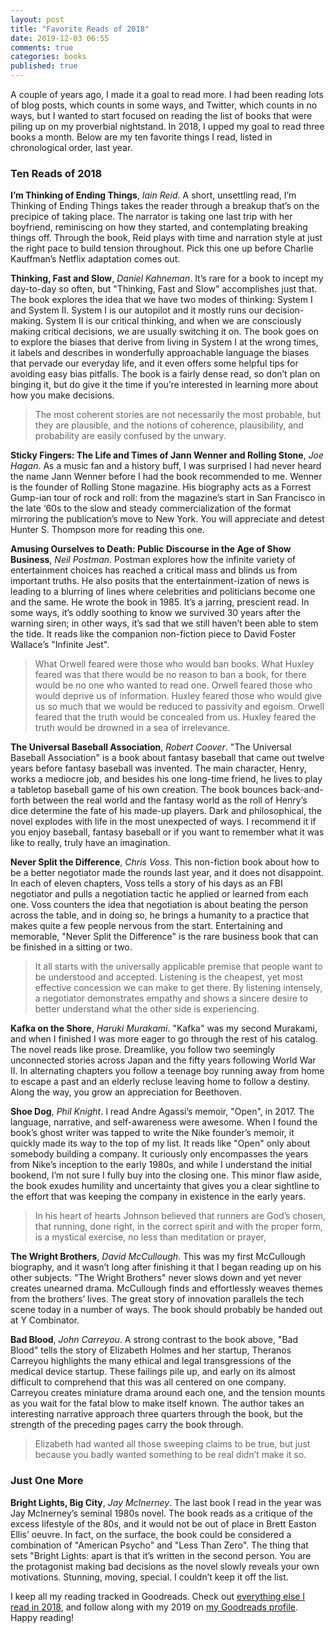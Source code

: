```yaml
---
layout: post
title: "Favorite Reads of 2018"
date: 2019-12-03 06:55
comments: true
categories: books
published: true
---
```

A couple of years ago, I made it a goal to read more. I had been reading lots of blog posts, which counts in some ways, and Twitter, which counts in no ways, but I wanted to start focused on reading the list of books that were piling up on my proverbial nightstand. In 2018, I upped my goal to read three books a month. Below are my ten favorite things I read, listed in chronological order, last year.

<!-- more -->

### Ten Reads of 2018
**I’m Thinking of Ending Things**, *Iain Reid*. A short, unsettling read, I’m Thinking of Ending Things takes the reader through a breakup that’s on the precipice of taking place. The narrator is taking one last trip with her boyfriend, reminiscing on how they started, and contemplating breaking things off. Through the book, Reid plays with time and narration style at just the right pace to build tension throughout. Pick this one up before Charlie Kauffman’s Netflix adaptation comes out.

**Thinking, Fast and Slow**, *Daniel Kahneman*. It’s rare for a book to incept my day-to-day so often, but "Thinking, Fast and Slow" accomplishes just that. The book explores the idea that we have two modes of thinking: System I and System II. System I is our autopilot and it mostly runs our decision-making. System II is our critical thinking, and when we are consciously making critical decisions, we are usually switching it on. The book goes on to explore the biases that derive from living in System I at the wrong times, it labels and describes in wonderfully approachable language the biases that pervade our everyday life, and it even offers some helpful tips for avoiding easy bias pitfalls. The book is a fairly dense read, so don’t plan on binging it, but do give it the time if you’re interested in learning more about how you make decisions.
> The most coherent stories are not necessarily the most probable, but they are plausible, and the notions of coherence, plausibility, and probability are easily confused by the unwary.

**Sticky Fingers: The Life and Times of Jann Wenner and Rolling Stone**, *Joe Hagan*. As a music fan and a history buff, I was surprised I had never heard the name Jann Wenner before I had the book recommended to me. Wenner is the founder of Rolling Stone magazine. His biography acts as a Forrest Gump-ian tour of rock and roll: from the magazine’s start in San Francisco in the late ‘60s to the slow and steady commercialization of the format mirroring the publication’s move to New York. You will appreciate and detest Hunter S. Thompson more for reading this one.

**Amusing Ourselves to Death: Public Discourse in the Age of Show Business**, *Neil Postman*. Postman explores how the infinite variety of entertainment choices has reached a critical mass and blinds us from important truths. He also posits that the entertainment-ization of news is leading to a blurring of lines where celebrities and politicians become one and the same. He wrote the book in 1985. It’s a jarring, prescient read. In some ways, it’s oddly soothing to know we survived 30 years after the warning siren; in other ways, it’s sad that we still haven’t been able to stem the tide. It reads like the companion non-fiction piece to David Foster Wallace’s "Infinite Jest".
> What Orwell feared were those who would ban books. What Huxley feared was that there would be no reason to ban a book, for there would be no one who wanted to read one. Orwell feared those who would deprive us of information. Huxley feared those who would give us so much that we would be reduced to passivity and egoism. Orwell feared that the truth would be concealed from us. Huxley feared the truth would be drowned in a sea of irrelevance.

**The Universal Baseball Association**, *Robert Coover*. "The Universal Baseball Association" is a book about fantasy baseball that came out twelve years before fantasy baseball was invented. The main character, Henry, works a mediocre job, and besides his one long-time friend, he lives to play a tabletop baseball game of his own creation. The book bounces back-and-forth between the real world and the fantasy world as the roll of Henry’s dice determine the fate of his made-up players. Dark and philosophical, the novel explodes with life in the most unexpected of ways. I recommend it if you enjoy baseball, fantasy baseball or if you want to remember what it was like to really, truly have an imagination.

**Never Split the Difference**, *Chris Voss*. This non-fiction book about how to be a better negotiator made the rounds last year, and it does not disappoint. In each of eleven chapters, Voss tells a story of his days as an FBI negotiator and pulls a negotiation tactic he applied or learned from each one. Voss counters the idea that negotiation is about beating the person across the table, and in doing so, he brings a humanity to a practice that makes quite a few people nervous from the start. Entertaining and memorable, "Never Split the Difference" is the rare business book that can be finished in a sitting or two.
> It all starts with the universally applicable premise that people want to be understood and accepted. Listening is the cheapest, yet most effective concession we can make to get there. By listening intensely, a negotiator demonstrates empathy and shows a sincere desire to better understand what the other side is experiencing.

**Kafka on the Shore**, *Haruki Murakami*. "Kafka" was my second Murakami, and when I finished I was more eager to go through the rest of his catalog. The novel reads like prose. Dreamlike, you follow two seemingly unconnected stories across Japan and the fifty years following World War II. In alternating chapters you follow a teenage boy running away from home to escape a past and an elderly recluse leaving home to follow a destiny. Along the way, you grow an appreciation for Beethoven.

**Shoe Dog**, *Phil Knight*. I read Andre Agassi’s memoir, "Open", in 2017. The language, narrative, and self-awareness were awesome. When I found the book’s ghost writer was tapped to write the Nike founder’s memoir, it quickly made its way to the top of my list. It reads like "Open" only about somebody building a company. It curiously only encompasses the years from Nike’s inception to the early 1980s, and while I understand the initial bookend, I’m not sure I fully buy into the closing one. This minor flaw aside, the book exudes humility and uncertainty that gives you a clear sightline to the effort that was keeping the company in existence in the early years.
> In his heart of hearts Johnson believed that runners are God’s chosen, that running, done right, in the correct spirit and with the proper form, is a mystical exercise, no less than meditation or prayer,

**The Wright Brothers**, *David McCullough*. This was my first McCullough biography, and it wasn’t long after finishing it that I began reading up on his other subjects. "The Wright Brothers" never slows down and yet never creates unearned drama. McCullough finds and effortlessly weaves themes from the brothers’ lives. The great story of innovation parallels the tech scene today in a number of ways. The book should probably be handed out at Y Combinator.

**Bad Blood**, *John Carreyou*. A strong contrast to the book above, "Bad Blood" tells the story of Elizabeth Holmes and her startup, Theranos Carreyou highlights the many ethical and legal transgressions of the medical device startup. These failings pile up, and early on its almost difficult to comprehend that this was all centered on one company. Carreyou creates miniature drama around each one, and the tension mounts as you wait for the fatal blow to make itself known. The author takes an interesting narrative approach three quarters through the book, but the strength of the preceding pages carry the book through.
> Elizabeth had wanted all those sweeping claims to be true, but just because you badly wanted something to be real didn’t make it so.

### Just One More
**Bright Lights, Big City**, *Jay McInerney*. The last book I read in the year was Jay McInerney’s seminal 1980s novel. The book reads as a critique of the excess lifestyle of the 80s, and it would not be out of place in Brett Easton Ellis’ oeuvre. In fact, on the surface, the book could be considered a combination of "American Psycho" and "Less Than Zero". The thing that sets "Bright Lights: apart is that it’s written in the second person. You are the protagonist making bad decisions as the novel slowly reveals your own motivations. Stunning, moving, special. I couldn’t keep it off the list.


I keep all my reading tracked in Goodreads. Check out [everything else I read in 2018](https://www.goodreads.com/user_challenges/10541296), and follow along with my 2019 on [my Goodreads profile](https://www.goodreads.com/user/show/2417523-dan-ubilla). Happy reading!
